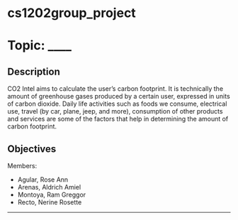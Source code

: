# cs1202group_project

# Topic: ____
## Description
CO2 Intel aims to calculate the user’s carbon footprint. It is technically the amount of greenhouse gases produced by a certain user, expressed in units of carbon dioxide. Daily life activities such as foods we consume, electrical use, travel (by car, plane, jeep, and more), consumption of other products and services are some of the factors that help in determining the amount of carbon footprint.
 
## Objectives

Members:
- Agular, Rose Ann
- Arenas, Aldrich Amiel
- Montoya, Ram Greggor
- Recto, Nerine Rosette
---
